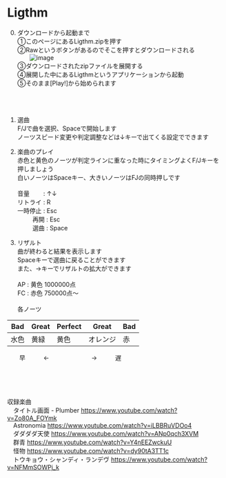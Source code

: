 # Ligthm
0. ダウンロードから起動まで  
   ①このページにあるLigthm.zipを押す  
   ②Rawというボタンがあるのでそこを押すとダウンロードされる  
   &emsp;&emsp;![image](https://github.com/user-attachments/assets/47a00f3d-f56e-4f49-987e-40ae9edbfb61)  
   ③ダウンロードされたzipファイルを展開する  
   ④展開した中にあるLigthmというアプリケーションから起動  
   ⑤そのまま[Play!]から始められます
&nbsp;  
&nbsp;  
&nbsp;  
&nbsp;  

1. 選曲  
   F/Jで曲を選択、Spaceで開始します  
   ノーツスピード変更や判定調整などは↓キーで出てくる設定でできます  

2. 楽曲のプレイ  
   赤色と黄色のノーツが判定ラインに重なった時にタイミングよくF/Jキーを押しましょう  
   白いノーツはSpaceキー、大きいノーツはFJの同時押しです  
&ensp;  
   音量　　 : ↑↓  
   リトライ : R  
   一時停止 : Esc  
   &emsp;&emsp;&ensp;再開 : Esc  
   &emsp;&emsp;&ensp;選曲 : Space  

3. リザルト  
   曲が終わると結果を表示します  
   Spaceキーで選曲に戻ることができます  
   また、→キーでリザルトの拡大ができます  
&ensp;  
   AP : 黄色 1000000点  
   FC : 赤色  750000点～  
&ensp;  
   各ノーツ

|Bad|Great|Perfect|Great|Bad|
|---|---|-----|---|---|
|水色|黄緑|黄色|オレンジ|赤|

&emsp;&emsp;早&emsp;&emsp;　←　&emsp;&emsp;&emsp;&emsp;&emsp;　→　&emsp;&emsp;遅

&nbsp;  
&nbsp;  
&nbsp;  
&nbsp;  
収録楽曲  
&emsp;タイトル画面 - Plumber https://www.youtube.com/watch?v=Zo80A_FOYmk  
&emsp;Astronomia https://www.youtube.com/watch?v=iLBBRuVDOo4  
&emsp;ダダダダ天使 https://www.youtube.com/watch?v=ANp0qch3XVM  
&emsp;群青 https://www.youtube.com/watch?v=Y4nEEZwckuU  
&emsp;怪物 https://www.youtube.com/watch?v=dy90tA3TT1c  
&emsp;トウキョウ・シャンディ・ランデヴ https://www.youtube.com/watch?v=NFMmSOWPj_k
